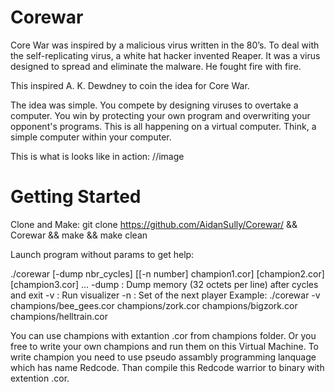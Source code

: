 # Corewar
Core War was inspired by a malicious virus written in the 80’s. To deal with the self-replicating virus, a white hat hacker invented Reaper. It was a virus designed to spread and eliminate the malware. He fought fire with fire.

This inspired A. K. Dewdney to coin the idea for Core War.

The idea was simple. You compete by designing viruses to overtake a computer. You win by protecting your own program and overwriting your opponent's programs. This is all happening on a virtual computer. Think, a simple computer within your computer.

This is what is looks like in action: 
//image
# Getting Started
Clone and Make:
git clone https://github.com/AidanSully/Corewar/ && Corewar && make && make clean

Launch program without params to get help:

./corewar [-dump nbr_cycles] [[-n number] champion1.cor] [champion2.cor] [champion3.cor] ...
-dump <num> : Dump memory (32 octets per line) after <num> cycles and exit
-v : Run visualizer
-n <num> : Set <num> of the next player
Example:
./corewar -v champions/bee_gees.cor champions/zork.cor champions/bigzork.cor champions/helltrain.cor

You can use champions with extantion .cor from champions folder. Or you free to write your own champions and run them on this Virtual Machine. To write champion you need to use pseudo assambly programming lanquage which has name Redcode. Than compile this Redcode warrior to binary with extention .cor.
